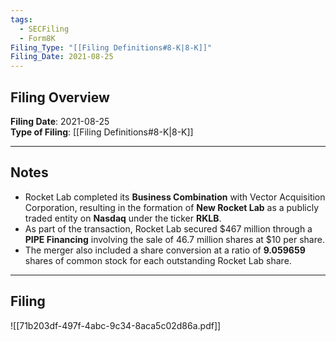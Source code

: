 ```yaml
---
tags:
  - SECFiling
  - Form8K
Filing_Type: "[[Filing Definitions#8-K|8-K]]"
Filing_Date: 2021-08-25  
---
```

## Filing Overview

**Filing Date**: 2021-08-25  
**Type of Filing**: [[Filing Definitions#8-K|8-K]]  

---

## Notes

- Rocket Lab completed its **Business Combination** with Vector Acquisition Corporation, resulting in the formation of **New Rocket Lab** as a publicly traded entity on **Nasdaq** under the ticker **RKLB**.
- As part of the transaction, Rocket Lab secured $467 million through a **PIPE Financing** involving the sale of 46.7 million shares at $10 per share.
- The merger also included a share conversion at a ratio of **9.059659** shares of common stock for each outstanding Rocket Lab share.

---

## Filing

![[71b203df-497f-4abc-9c34-8aca5c02d86a.pdf]]
